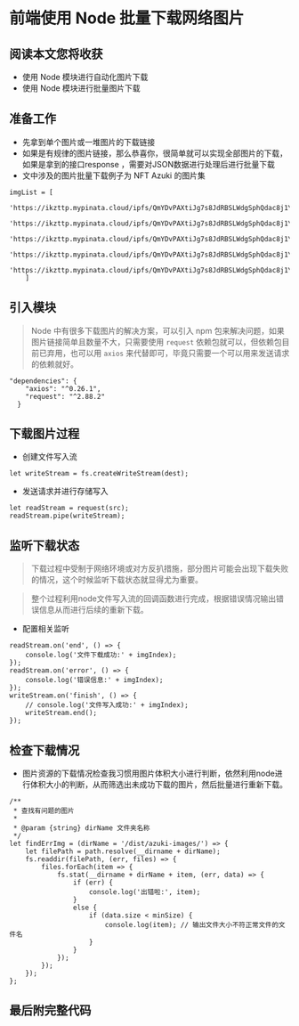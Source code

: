 # 前端使用 Node 批量下载网络图片

## 阅读本文您将收获
* 使用 Node 模块进行自动化图片下载
* 使用 Node 模块进行批量图片下载

## 准备工作
* 先拿到单个图片或一堆图片的下载链接
* 如果是有规律的图片链接，那么恭喜你，很简单就可以实现全部图片的下载，如果是拿到的接口response ，需要对JSON数据进行处理后进行批量下载
* 文中涉及的图片批量下载例子为 NFT Azuki 的图片集

```
imgList = [
	'https://ikzttp.mypinata.cloud/ipfs/QmYDvPAXtiJg7s8JdRBSLWdgSphQdac8j1YuQNNxcGE1hg/1.png',
	'https://ikzttp.mypinata.cloud/ipfs/QmYDvPAXtiJg7s8JdRBSLWdgSphQdac8j1YuQNNxcGE1hg/2.png',
	'https://ikzttp.mypinata.cloud/ipfs/QmYDvPAXtiJg7s8JdRBSLWdgSphQdac8j1YuQNNxcGE1hg/3.png',
	'https://ikzttp.mypinata.cloud/ipfs/QmYDvPAXtiJg7s8JdRBSLWdgSphQdac8j1YuQNNxcGE1hg/4.png',
	'https://ikzttp.mypinata.cloud/ipfs/QmYDvPAXtiJg7s8JdRBSLWdgSphQdac8j1YuQNNxcGE1hg/5.png'
	]
```

## 引入模块

> Node 中有很多下载图片的解决方案，可以引入 npm 包来解决问题，如果图片链接简单且数量不大，只需要使用 `request` 依赖包就可以，但依赖包目前已弃用，也可以用 `axios` 来代替即可，毕竟只需要一个可以用来发送请求的依赖就好。

```
"dependencies": {
	"axios": "^0.26.1",
	"request": "^2.88.2" 
  }
```

## 下载图片过程
* 创建文件写入流

```
let writeStream = fs.createWriteStream(dest);
```

* 发送请求并进行存储写入

```
let readStream = request(src);
readStream.pipe(writeStream);
```

## 监听下载状态
> 下载过程中受制于网络环境或对方反扒措施，部分图片可能会出现下载失败的情况，这个时候监听下载状态就显得尤为重要。

> 整个过程利用node文件写入流的回调函数进行完成，根据错误情况输出错误信息从而进行后续的重新下载。

* 配置相关监听

```
readStream.on('end', () => {
    console.log('文件下载成功:' + imgIndex);
});
readStream.on('error', () => {
    console.log('错误信息:' + imgIndex);
});
writeStream.on('finish', () => {
    // console.log('文件写入成功:' + imgIndex);
    writeStream.end();
});
```

## 检查下载情况
* 图片资源的下载情况检查我习惯用图片体积大小进行判断，依然利用node进行体积大小的判断，从而筛选出未成功下载的图片，然后批量进行重新下载。

```
/**
 * 查找有问题的图片
 *
 * @param {string} dirName 文件夹名称
 */
let findErrImg = (dirName = '/dist/azuki-images/') => {
    let filePath = path.resolve(__dirname + dirName);
    fs.readdir(filePath, (err, files) => {
        files.forEach(item => {
            fs.stat(__dirname + dirName + item, (err, data) => {
                if (err) {
                    console.log('出错啦:', item);
                }
                else {
                    if (data.size < minSize) {
                        console.log(item); // 输出文件大小不符正常文件的文件名
                    }
                }
            });
        });
    });
};
```

## 最后附完整代码